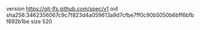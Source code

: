 version https://git-lfs.github.com/spec/v1
oid sha256:3462356067c9c7f823d4a059613a9d7cfbe7ff0c90b5050b6bff6bfbf692b1be
size 520
